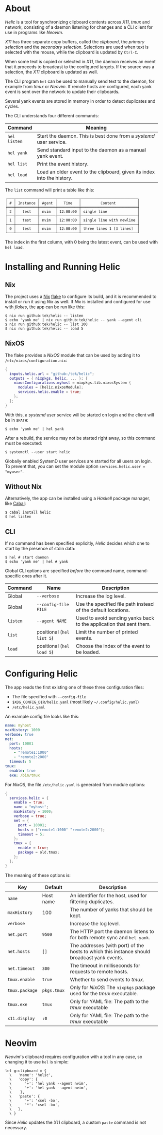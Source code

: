 # About

*Helic* is a tool for synchronizing clipboard contents across *X11*, *tmux* and network, consisting of a daemon
listening for changes and a CLI client for use in programs like *Neovim*.

*X11* has three separate copy buffers, called the *clipboard*, the *primary selection* and the *secondary selection*.
Selections are used when text is selected with the mouse, while the clipboard is updated by `Ctrl-C`.

When some text is copied or selected in *X11*, the daemon receives an event that it proceeds to broadcast to the
configured targets.
If the source was a selection, the *X11* clipboard is updated as well.

The CLI program `hel` can be used to manually send text to the daemon, for example from *tmux* or *Neovim*.
If remote hosts are configured, each yank event is sent over the network to update their clipboards.

Several yank events are stored in memory in order to detect duplicates and cycles.

The CLI understands four different commands:

|Command|Meaning|
|---|---|
|`hel listen`|Start the daemon. This is best done from a *systemd* user service.|
|`hel yank`|Send standard input to the daemon as a manual yank event.|
|`hel list`|Print the event history.|
|`hel load`|Load an older event to the clipboard, given its index into the history.|

The `list` command will print a table like this:

```
╭───┬──────────┬───────┬──────────┬──────────────────────────╮
│ # │ Instance │ Agent │   Time   │         Content          │
╞═══╪══════════╪═══════╪══════════╪══════════════════════════╡
│ 2 │   test   │ nvim  │ 12:00:00 │ single line              │
├───┼──────────┼───────┼──────────┼──────────────────────────┤
│ 1 │   test   │ nvim  │ 12:00:00 │ single line with newline │
├───┼──────────┼───────┼──────────┼──────────────────────────┤
│ 0 │   test   │ nvim  │ 12:00:00 │ three lines 1 [3 lines]  │
╰───┴──────────┴───────┴──────────┴──────────────────────────╯
```

The index in the first column, with 0 being the latest event, can be used with `hel load`.

# Installing and Running Helic

## Nix

The project uses a [Nix] [flake] to configure its build, and it is recommended to install or run it using *Nix* as well.
If *Nix* is installed and configured for use with *flakes*, the app can be run like this:

```shell
$ nix run github:tek/helic -- listen
$ echo 'yank me' | nix run github:tek/helic -- yank --agent cli
$ nix run github:tek/helic -- list 100
$ nix run github:tek/helic -- load 5
```

## NixOS

The flake provides a *NixOS* module that can be used by adding it to `/etc/nixos/configuration.nix`:

```nix
{
  inputs.helic.url = "github:/tek/helic";
  outputs = { nixpkgs, helic, ... }: {
    nixosConfigurations.myhost = nixpkgs.lib.nixosSystem {
      modules = [helic.nixosModule];
      services.helic.enable = true;
    };
  };
}
```

With this, a *systemd* user service will be started on login and the client will be in `$PATH`:

```shell
$ echo 'yank me' | hel yank
```

After a rebuild, the service may not be started right away, so this command must be executed:

```shell
$ systemctl --user start helic
```

Globally enabled SystemD user services are started for all users on login.
To prevent that, you can set the module option `services.helic.user = "myuser"`.

## Without Nix

Alternatively, the app can be installed using a *Haskell* package manager, like [Cabal]:

```shell
$ cabal install helic
$ hel listen
```

## CLI

If no command has been specified explicitly, *Helic* decides which one to start by the presence of stdin data:

```shell
$ hel # start daemon
$ echo 'yank me' | hel # yank
```

Global CLI options are specified *before* the command name, command-specific ones after it.

|Command|Name|Description|
|---|---|---|
|Global|`--verbose`|Increase the log level.|
|Global|`--config-file FILE`|Use the specified file path instead of the default locations.|
|`listen`|`--agent NAME`|Used to avoid sending yanks back to the application that sent them.|
|`list`|positional (`hel list 5`)|Limit the number of printed events.|
|`load`|positional (`hel load 5`)|Choose the index of the event to be loaded.|

# Configuring Helic

The app reads the first existing one of these three configuration files:

* The file specified with `--config-file`
* `$XDG_CONFIG_DIR/helic.yaml` (most likely `~/.config/helic.yaml`)
* `/etc/helic.yaml`

An example config file looks like this:

```yaml
name: myhost
maxHistory: 1000
verbose: true
net:
  port: 10001
  hosts:
    - "remote1:1000"
    - "remote2:2000"
  timeout: 5
tmux:
  enable: true
  exe: /bin/tmux
```

For *NixOS*, the file `/etc/helic.yaml` is generated from module options:

```nix
{
  services.helic = {
    enable = true;
    name = "myhost";
    maxHistory = 1000;
    verbose = true;
    net = {
      port = 10001;
      hosts = ["remote1:1000" "remote2:2000"];
      timeout = 5;
    };
    tmux = {
      enable = true;
      package = old.tmux;
    };
  };
}
```

The meaning of these options is:

|Key|Default|Description|
|---|---|---|
|`name`|Host name|An identifier for the host, used for filtering duplicates.|
|`maxHistory`|100|The number of yanks that should be kept.|
|`verbose`||Increase the log level.|
|`net.port`|`9500`|The HTTP port the daemon listens to for both remote sync and `hel yank`.|
|`net.hosts`|`[]`|The addresses (with port) of the hosts to which this instance should broadcast yank events.|
|`net.timeout`|`300`|The timeout in milliseconds for requests to remote hosts.|
|`tmux.enable`|`true`|Whether to send events to *tmux*.|
|`tmux.package`|`pkgs.tmux`|Only for *NixOS*: The `nixpkgs` package used for the *tmux* executable.|
|`tmux.exe`|`tmux`|Only for YAML file: The path to the *tmux* executable|
|`x11.display`|`:0`|Only for YAML file: The path to the *tmux* executable|

# Neovim

*Neovim*'s clipboard requires configuration with a tool in any case, so changing it to use `hel` is simple:

```vim
let g:clipboard = {
  \   'name': 'helic',
  \   'copy': {
  \      '+': 'hel yank --agent nvim',
  \      '+': 'hel yank --agent nvim',
  \    },
  \   'paste': {
  \      '+': 'xsel -bo',
  \      '*': 'xsel -bo',
  \   },
  \ }
```

Since *Helic* updates the *X11* clipboard, a custom `paste` command is not necessary.

[Nix]: https://nixos.org/learn.html
[flake]: https://nixos.org/manual/nix/unstable/command-ref/new-cli/nix3-flake.html
[Cabal]: https://cabal.readthedocs.io

